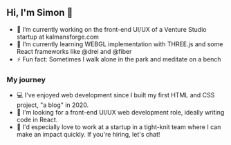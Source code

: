 ## Hi, I'm Simon 👋

- 🔭 I’m currently working on the front-end UI/UX of a Venture Studio startup at kalmansforge.com
- 🌱 I’m currently learning WEBGL implementation with THREE.js and some React frameworks like @drei and @fiber
- ⚡ Fun fact: Sometimes I walk alone in the park and meditate on a bench

### My journey

- 💻 I've enjoyed web development since I built my first HTML and CSS project, "a blog" in 2020.
- 🤔 I'm looking for a front-end UI/UX web development role, ideally writing code in React. 
- 👯 I'd especially love to work at a startup in a tight-knit team where I can make an impact quickly. If you're hiring, let's chat!

<!--
**simongorozabel/simongorozabel** is a ✨ _special_ ✨ repository because its `README.md` (this file) appears on your GitHub profile.

Here are some ideas to get you started:

- 🔭 I’m currently working on ...
- 🌱 I’m currently learning ...
- 👯 I’m looking to collaborate on ...
- 🤔 I’m looking for help with ...
- 💬 Ask me about ...
- 📫 How to reach me: ...
- 😄 Pronouns: ...
- ⚡ Fun fact: ...
-->

